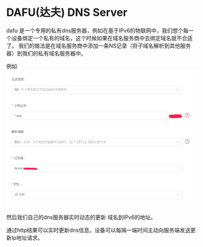 # DAFU(达夫) DNS Server

dafu 是一个专用的私有dns服务器，例如在基于IPv6的物联网中，我们想个每一个设备绑定一个私有的域名，这个时候如果在域名服务商中去绑定域名就不合适了。
我们的做法是在域名服务商中添加一条NS记录（将子域名解析到其他服务器）到我们的私有域名服务器中。

例如 
![](./doc/img/1.png)

然后我们自己的dns服务器实时动态的更新 域名到IPv6的地址。


通过http结果可以实时更新dns信息。设备可以每隔一端时间主动向服务端发送更新Ip地址请求。